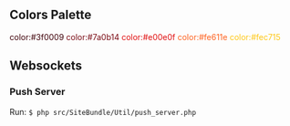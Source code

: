 ## Colors Palette

<span style="color:#3f0009">color:#3f0009</span>
<span style="color:#7a0b14">color:#7a0b14</span>
<span style="color:#e00e0f">color:#e00e0f</span>
<span style="color:#fe611e">color:#fe611e</span>
<span style="color:#fec715">color:#fec715</span>

## Websockets

### Push Server

Run:
`$ php src/SiteBundle/Util/push_server.php`


